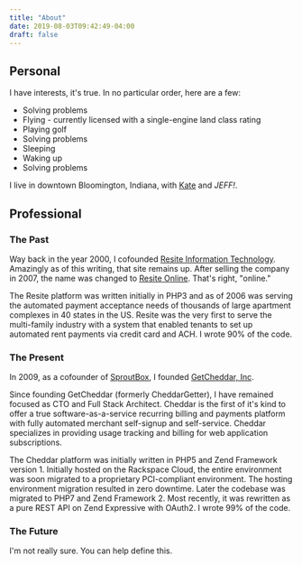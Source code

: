 ```yaml
---
title: "About"
date: 2019-08-03T09:42:49-04:00
draft: false
---
```


## Personal

I have interests, it's true. In no particular order, here are a few:

* Solving problems
* Flying - currently licensed with a single-engine land class rating
* Playing golf
* Solving problems
* Sleeping
* Waking up
* Solving problems

I live in downtown Bloomington, Indiana, with [Kate](https://www.kategalvin.com/) and _JEFF!_.

## Professional

### The Past

Way back in the year 2000, I cofounded [Resite Information Technology](http://resiteit.com/). Amazingly as of this writing, that site remains up. After selling the company in 2007, the name was changed to [Resite Online](http://www.resiteonline.com/). That's right, "online."

The Resite platform was written initially in PHP3 and as of 2006 was serving the automated payment acceptance needs of thousands of large apartment complexes in 40 states in the US. Resite was the very first to serve the multi-family industry with a system that enabled tenants to set up automated rent payments via credit card and ACH. I wrote 90% of the code.

### The Present

In 2009, as a cofounder of [SproutBox](http://sproutbox.com), I founded [GetCheddar, Inc](https://www.getcheddar.com).

Since founding GetCheddar (formerly CheddarGetter), I have remained focused as CTO and Full Stack Architect. Cheddar is the first of it's kind to offer a true software-as-a-service recurring billing and payments platform with fully automated merchant self-signup and self-service. Cheddar specializes in providing usage tracking and billing for web application subscriptions.

The Cheddar platform was initially written in PHP5 and Zend Framework version 1. Initially hosted on the Rackspace Cloud, the entire environment was soon migrated to a proprietary PCI-compliant environment. The hosting environment migration resulted in zero downtime. Later the codebase was migrated to PHP7 and Zend Framework 2. Most recently, it was rewritten as a pure REST API on Zend Expressive with OAuth2. I wrote 99% of the code.

### The Future

I'm not really sure. You can help define this.
